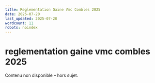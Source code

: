 ```yaml
---
title: Reglementation Gaine Vmc Combles 2025
date: 2025-07-20
last_updated: 2025-07-20
wordcount: 11
robots: noindex
---
```


# reglementation gaine vmc combles 2025

Contenu non disponible – hors sujet.